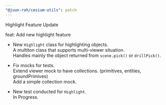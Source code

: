```yaml
---
"@juun-roh/cesium-utils": patch
---
```


Highlight Feature Update

feat: Add new highlight feature

* New `Highlight` class for highlighting objects.  
A multiton class that supports multi-viewer situation.  
Handles mainly the object returned from `scene.pick()` or `drillPick()`.  

* Fix mocks for tests.  
Extend viewer mock to have collections. (primitives, entities, groundPrimives)  
Add a simple collection mock.

* New test conducted for `Highlight`.  
In Progress.
